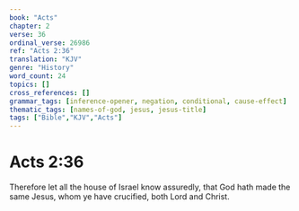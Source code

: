 ```yaml
---
book: "Acts"
chapter: 2
verse: 36
ordinal_verse: 26986
ref: "Acts 2:36"
translation: "KJV"
genre: "History"
word_count: 24
topics: []
cross_references: []
grammar_tags: [inference-opener, negation, conditional, cause-effect]
thematic_tags: [names-of-god, jesus, jesus-title]
tags: ["Bible","KJV","Acts"]
---
```


# Acts 2:36

Therefore let all the house of Israel know assuredly, that God hath made the same Jesus, whom ye have crucified, both Lord and Christ.
